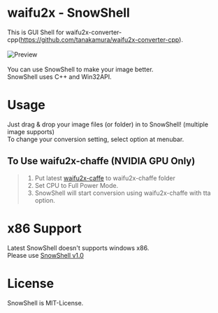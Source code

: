 # waifu2x - SnowShell
This is GUI Shell for waifu2x-converter-cpp(https://github.com/tanakamura/waifu2x-converter-cpp). <br/> <br/>
![Preview](https://github.com/YukihoAA/waifu2x_snowshell/blob/master/Preview.PNG) <br /> <br/>
You can use SnowShell to make your image better. <br/>
SnowShell uses C++ and Win32API. 

# Usage
Just drag & drop your image files (or folder) in to SnowShell! (multiple image supports) <br/>
To change your conversion setting, select option at menubar. <br/>

## To Use waifu2x-chaffe (NVIDIA GPU Only)
> 1. Put latest [waifu2x-caffe](https://github.com/lltcggie/waifu2x-caffe/releases) to waifu2x-chaffe folder
> 2. Set CPU to Full Power Mode.
> 3. SnowShell will start conversion using waifu2x-chaffe with tta option.

# x86 Support
Latest SnowShell doesn't supports windows x86. <br/>
Please use [SnowShell v1.0](https://github.com/YukihoAA/waifu2x_snowshell/releases/tag/v1.0)

# License
SnowShell is MIT-License.
